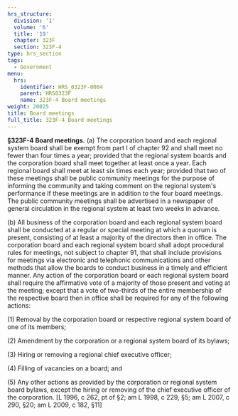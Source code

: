 ```yaml
---
hrs_structure:
  division: '1'
  volume: '6'
  title: '19'
  chapter: 323F
  section: 323F-4
type: hrs_section
tags:
  - Government
menu:
  hrs:
    identifier: HRS_0323F-0004
    parent: HRS0323F
    name: 323F-4 Board meetings
weight: 20025
title: Board meetings
full_title: 323F-4 Board meetings
---
```

**§323F-4 Board meetings.** (a) The corporation board and each regional system board shall be exempt from part I of chapter 92 and shall meet no fewer than four times a year; provided that the regional system boards and the corporation board shall meet together at least once a year. Each regional board shall meet at least six times each year; provided that two of these meetings shall be public community meetings for the purpose of informing the community and taking comment on the regional system's performance if these meetings are in addition to the four board meetings. The public community meetings shall be advertised in a newspaper of general circulation in the regional system at least two weeks in advance.

(b) All business of the corporation board and each regional system board shall be conducted at a regular or special meeting at which a quorum is present, consisting of at least a majority of the directors then in office. The corporation board and each regional system board shall adopt procedural rules for meetings, not subject to chapter 91, that shall include provisions for meetings via electronic and telephonic communications and other methods that allow the boards to conduct business in a timely and efficient manner. Any action of the corporation board or each regional system board shall require the affirmative vote of a majority of those present and voting at the meeting; except that a vote of two-thirds of the entire membership of the respective board then in office shall be required for any of the following actions:

(1) Removal by the corporation board or respective regional system board of one of its members;

(2) Amendment by the corporation or a regional system board of its bylaws;

(3) Hiring or removing a regional chief executive officer;

(4) Filling of vacancies on a board; and

(5) Any other actions as provided by the corporation or regional system board bylaws, except the hiring or removing of the chief executive officer of the corporation. [L 1996, c 262, pt of §2; am L 1998, c 229, §5; am L 2007, c 290, §20; am L 2009, c 182, §11]